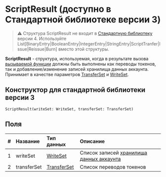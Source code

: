 # ScriptResult (доступно в Стандартной библиотеке версии 3)

> :warning: Структура ScriptResult не входит в [Стандартную библиотеку](/ru/ride/script/standard-library) версии 4. Используйте List[BinaryEntry|BooleanEntry|IntegerEntry|StringEntry|ScriptTranfer|Issue|Reissue|Burn] вместо этой структуры.

**ScriptResult** - cтруктура, используемая, когда в результате вызова [вызываемой функции](/ru/ride/functions/callable-function) должны быть выполнены как переводы токенов, так и добавление/изменение записей хранилища данных аккаунта. Принимает в качестве параметров [TransferSet](/ru/ride/structures/script-results/transfer-set) и [WriteSet](/ru/ride/structures/script-results/write-set).

## Конструктор для стандартной библиотеки версии 3

``` ride
ScriptResult(writeSet: WriteSet, transferSet: TransferSet)
```

## Поля

|   #   | Название | Тип данных | Описание |
| :--- | :--- | :--- | :--- |
| 1 | writeSet | [WriteSet](/ru/ride/structures/script-results/write-set) | Список записей [хранилища данных аккаунта](/ru/blockchain/account/account-data-storage) |
| 2 | transferSet | [TransferSet](/ru/ride/structures/script-results/transfer-set) | Список переводов токенов |
